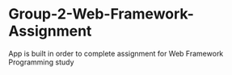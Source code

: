 # Group-2-Web-Framework-Assignment
App is built in order to complete assignment for Web Framework Programming study
